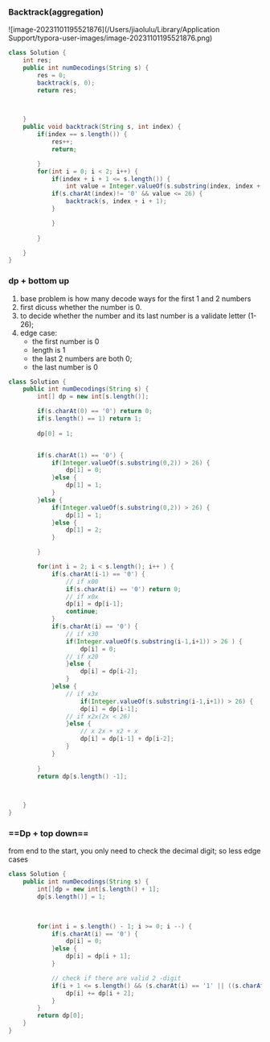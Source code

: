 ### Backtrack(aggregation)

![image-20231101195521876](/Users/jiaolulu/Library/Application Support/typora-user-images/image-20231101195521876.png)

```java
class Solution {
    int res;
    public int numDecodings(String s) {
        res = 0;
        backtrack(s, 0);
        return res;


        
    }
    public void backtrack(String s, int index) {
        if(index == s.length()) {
            res++;
            return;

        }
        for(int i = 0; i < 2; i++) {
            if(index + i + 1 <= s.length()) {
                int value = Integer.valueOf(s.substring(index, index + i + 1));
            if(s.charAt(index)!= '0' && value <= 26) {
                backtrack(s, index + i + 1);
            }

            }
            
        }

    }
}
```



### dp + bottom up

1. base problem is how many decode ways for the first 1 and 2 numbers
2. first dicuss whether the number is 0. 
3. to decide whether the number and its last number is a validate letter (1-26);
4. edge case:
   - the first number is 0
   - length is 1
   - the last 2 numbers are both 0;
   - the last number is 0

```java
class Solution {
    public int numDecodings(String s) {
        int[] dp = new int[s.length()];

        if(s.charAt(0) == '0') return 0;
        if(s.length() == 1) return 1;
        
        dp[0] = 1;


        if(s.charAt(1) == '0') {
            if(Integer.valueOf(s.substring(0,2)) > 26) {
                dp[1] = 0;
            }else {
                dp[1] = 1;
            }
        }else {
            if(Integer.valueOf(s.substring(0,2)) > 26) {
                dp[1] = 1;
            }else {
                dp[1] = 2;
            }

        }

        for(int i = 2; i < s.length(); i++ ) {
            if(s.charAt(i-1) == '0') {
                // if x00
                if(s.charAt(i) == '0') return 0;
                // if x0x
                dp[i] = dp[i-1];
                continue;
            }
            if(s.charAt(i) == '0') {
                // if x30
                if(Integer.valueOf(s.substring(i-1,i+1)) > 26 ) {
                    dp[i] = 0;
                // if x20
                }else {
                    dp[i] = dp[i-2];
                }
            }else {
                // if x3x
                    if(Integer.valueOf(s.substring(i-1,i+1)) > 26) {
                    dp[i] = dp[i-1];
                // if x2x(2x < 26)
                }else {
                    // x 2x + x2 + x
                    dp[i] = dp[i-1] + dp[i-2];
                }
            }
                
        }
        return dp[s.length() -1];


        
    }
}
```

### ==Dp + top down==

from end to the start, you only need to check the decimal digit; so less edge cases

```java
class Solution {
    public int numDecodings(String s) {
        int[]dp = new int[s.length() + 1];
        dp[s.length()] = 1;
        
        

        for(int i = s.length() - 1; i >= 0; i --) {
            if(s.charAt(i) == '0') {
                dp[i] = 0;
            }else {
                dp[i] = dp[i + 1];
            }

            // check if there are valid 2 -digit
            if(i + 1 <= s.length() && (s.charAt(i) == '1' || ((s.charAt(i) == '2') && s.charAt(i + 1) > 0 && s.charAt(i + 1) < 7))) {
                dp[i] += dp[i + 2];
            }
        }
        return dp[0];
    }
}
```

